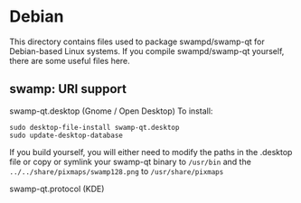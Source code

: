 
Debian
====================
This directory contains files used to package swampd/swamp-qt
for Debian-based Linux systems. If you compile swampd/swamp-qt yourself, there are some useful files here.

## swamp: URI support ##


swamp-qt.desktop  (Gnome / Open Desktop)
To install:

	sudo desktop-file-install swamp-qt.desktop
	sudo update-desktop-database

If you build yourself, you will either need to modify the paths in
the .desktop file or copy or symlink your swamp-qt binary to `/usr/bin`
and the `../../share/pixmaps/swamp128.png` to `/usr/share/pixmaps`

swamp-qt.protocol (KDE)

